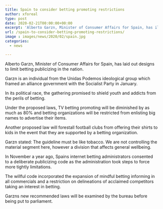 ```yaml
---
title: Spain to consider betting promoting restrictions
author: xforeal 
type: post
date: 2020-02-21T00:00:00+00:00
excerpt: 'Alberto Garzn, Minister of Consumer Affairs for Spain, has illustrated plans to limit betting promoting in the country '
url: /spain-to-consider-betting-promoting-restrictions/
image : images/news/2020/02/spain.jpg
categories:
  - news

---
```

Alberto Garzn, Minister of Consumer Affairs for Spain, has laid out designs to limit betting publicizing in the nation. 

Garzn is an individual from the Unidas Podemos ideological group which framed an alliance government with the Socialist Party in January. 

In its political race, the gathering promised to shield youth and addicts from the perils of betting. 

Under the proposed laws, TV betting promoting will be diminished by as much as 80&percnt; and betting organizations will be restricted from enlisting big names to advertise their items. 

Another proposed law will forestall football clubs from offering their shirts to kids in the event that they are supported by a betting organization. 

Garzn stated: The guideline must be like tobacco. We are not controlling the material segment here, however a division that affects general wellbeing. 

In November a year ago, Spains internet betting administrators consented to a deliberate publicizing code as the administration took steps to force more tightly limitations. 

The willful code incorporated the expansion of mindful betting informing in all commercials and a restriction on delineations of acclaimed competitors taking an interest in betting. 

Garzns new recommended laws will be examined by the bureau before being put to parliament.